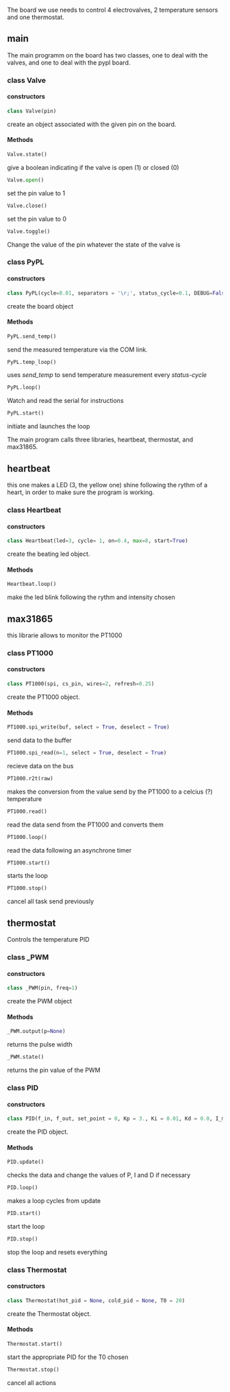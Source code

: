 
The board we use needs to control 4 electrovalves, 2 temperature sensors and one thermostat. 

## main
The main programm on the board has two classes, one to deal with the valves, and one to deal with the pypl board. 

### class Valve

#### constructors

```python 
class Valve(pin)
```
create an object associated with the given pin on the board. 

#### Methods
```python 
Valve.state()
 ```
give a boolean indicating if the valve is open (1) or closed (0)

```python 
Valve.open()
```
set the pin value to 1

```python 
Valve.close()
```
set the pin value to 0

 ```python 
 Valve.toggle()
 ```
Change the value of the pin whatever the state of the valve is

### class PyPL

#### constructors

```python 
class PyPL(cycle=0.01, separators = '\r;', status_cycle=0.1, DEBUG=False)
```
create the board object

#### Methods

``` python 
PyPL.send_temp()
```
send the measured temperature via the COM link. 

```python
PyPL.temp_loop()
```
uses *send_temp* to send temperature measurement every *status-cycle*

```python 
PyPL.loop()
```
Watch and read the serial for instructions

```python 
PyPL.start()
```
initiate and launches the loop


The main program calls three libraries, heartbeat, thermostat, and max31865.

## heartbeat

this one makes a LED (3, the yellow one) shine following the rythm of a heart, in order to make sure the program is working. 

### class Heartbeat

#### constructors

```python 
class Heartbeat(led=3, cycle= 1, on=0.4, max=8, start=True)
```
create the beating led object. 

#### Methods

 ```python
 Heartbeat.loop()
 ```
make the led blink following the rythm and intensity chosen
## max31865

this librarie allows to monitor the PT1000

### class PT1000

#### constructors

```python 
class PT1000(spi, cs_pin, wires=2, refresh=0.25)
```
create the PT1000 object. 

#### Methods

 ```python
 PT1000.spi_write(buf, select = True, deselect = True)
 ```
send data to the buffer

 ```python
 PT1000.spi_read(n=1, select = True, deselect = True)
 ```
recieve data on the bus

 ```python
 PT1000.r2t(raw)
 ```
makes the conversion from the value send by the PT1000 to a celcius (?) temperature

 ```python 
 PT1000.read()
 ```
read the data send from the PT1000 and converts them

```python
PT1000.loop()
```
read the data following an asynchrone timer

```python
PT1000.start()
```
starts the loop

```python
PT1000.stop()
```
cancel all task send previously

## thermostat

Controls the temperature PID

### class _PWM

#### constructors

```python
class _PWM(pin, freq=1)
```
create the PWM object

#### Methods

 ```python
 _PWM.output(p=None)
 ```
returns the pulse width 

```python
_PWM.state()
```
returns the pin value of the PWM

### class PID

#### constructors

```python
class PID(f_in, f_out, set_point = 0, Kp = 3., Ki = 0.01, Kd = 0.0, I_min = -50, I_max = 50, cycle = 1, invert = False)
```
create the PID object. 

#### Methods

```python
PID.update()
```
checks the data and change the values of P, I and D if necessary

```python
PID.loop()
```
makes a loop cycles from update

```python
PID.start()
```
start the loop

```python
PID.stop()
```
stop the loop and resets everything

### class Thermostat

#### constructors

```python
class Thermostat(hot_pid = None, cold_pid = None, T0 = 20)
```
create the Thermostat object. 

#### Methods

```python
Thermostat.start()
```
start the appropriate PID for the T0 chosen

```python
Thermostat.stop()
```
cancel all actions
